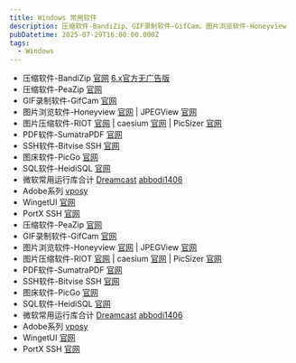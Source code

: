 ```yaml
---
title: Windows 常用软件
description: 压缩软件-BandiZip、GIF录制软件-GifCam、图片浏览软件-Honeyview
pubDatetime: 2025-07-29T16:00:00.000Z
tags:
  - Windows
---
```


- 压缩软件-BandiZip [官网](https://en.bandisoft.com/bandizip/) [6.x官方无广告版](https://www.123pan.com/s/Ko6cVv-rSai.html)
- 压缩软件-PeaZip [官网](https://peazip.github.io/)
- GIF录制软件-GifCam [官网](https://blog.bahraniapps.com/gifcam/)
- 图片浏览软件-Honeyview [官网](https://www.bandisoft.com/honeyview/) | JPEGView [官网](https://github.com/sylikc/jpegview)
- 图片压缩软件-RIOT [官网](https://riot-optimizer.com/) | caesium [官网](https://saerasoft.com/caesium) | PicSizer [官网](https://gitee.com/picsizer/pic-sizer)
- PDF软件-SumatraPDF [官网](https://www.sumatrapdfreader.org/free-pdf-reader)
- SSH软件-Bitvise SSH [官网](https://www.bitvise.com/)
- 图床软件-PicGo [官网](https://picgo.github.io/PicGo-Doc/)
- SQL软件-HeidiSQL [官网](https://www.heidisql.com/)
- 微软常用运行库合计 [Dreamcast](http://dreamcast2.ysepan.com/) [abbodi1406](https://github.com/abbodi1406/vcredist)
- Adobe系列 [vposy](https://weibo.com/u/1112829033)
- WingetUI [官网](https://github.com/marticliment/WingetUI)
- PortX SSH [官网](https://portx.online/zh/)
- 压缩软件-PeaZip [官网](https://peazip.github.io/)
- GIF录制软件-GifCam [官网](https://blog.bahraniapps.com/gifcam/)
- 图片浏览软件-Honeyview [官网](https://www.bandisoft.com/honeyview/) | JPEGView [官网](https://github.com/sylikc/jpegview)
- 图片压缩软件-RIOT [官网](https://riot-optimizer.com/) | caesium [官网](https://saerasoft.com/caesium) | PicSizer [官网](https://gitee.com/picsizer/pic-sizer)
- PDF软件-SumatraPDF [官网](https://www.sumatrapdfreader.org/free-pdf-reader)
- SSH软件-Bitvise SSH [官网](https://www.bitvise.com/)
- 图床软件-PicGo [官网](https://picgo.github.io/PicGo-Doc/)
- SQL软件-HeidiSQL [官网](https://www.heidisql.com/)
- 微软常用运行库合计 [Dreamcast](http://dreamcast2.ysepan.com/) [abbodi1406](https://github.com/abbodi1406/vcredist)
- Adobe系列 [vposy](https://weibo.com/u/1112829033)
- WingetUI [官网](https://github.com/marticliment/WingetUI)
- PortX SSH [官网](https://portx.online/zh/)

